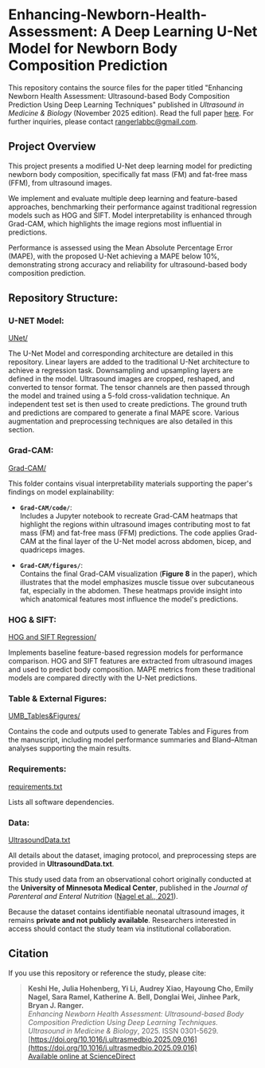 # Enhancing-Newborn-Health-Assessment: A Deep Learning U-Net Model for Newborn Body Composition Prediction
This repository contains the source files for the paper titled "Enhancing Newborn Health Assessment: Ultrasound-based Body Composition Prediction Using Deep Learning Techniques" published in *Ultrasound in Medicine &amp; Biology* (November 2025 edition). Read the full paper [here](https://www.sciencedirect.com/science/article/pii/S0301562925003813?dgcid=coauthor). For further inquiries, please contact rangerlabbc@gmail.com.

## Project Overview 

This project presents a modified U-Net deep learning model for predicting newborn body composition, specifically fat mass (FM) and fat-free mass (FFM), from ultrasound images.

We implement and evaluate multiple deep learning and feature-based approaches, benchmarking their performance against traditional regression models such as HOG and SIFT. Model interpretability is enhanced through Grad-CAM, which highlights the image regions most influential in predictions.

Performance is assessed using the Mean Absolute Percentage Error (MAPE), with the proposed U-Net achieving a MAPE below 10%, demonstrating strong accuracy and reliability for ultrasound-based body composition prediction.

## Repository Structure: 
### U-NET Model: 
[UNet/](UNet/)

The U-Net Model and corresponding architecture are detailed in this repository. Linear layers are added to the traditional U-Net architecture to achieve a regression task. Downsampling and upsampling layers are defined in the model. Ultrasound images are cropped, reshaped, and converted to tensor format. The tensor channels are then passed through the model and trained using a 5-fold cross-validation technique. An independent test set is then used to create predictions. The ground truth and predictions are compared to generate a final MAPE score. Various augmentation and preprocessing techniques are also detailed in this section. 


### Grad-CAM: 
[Grad-CAM/](Grad-CAM/)

This folder contains visual interpretability materials supporting the paper's findings on model explainability:

- **`Grad-CAM/code/`**:  
  Includes a Jupyter notebook to recreate Grad-CAM heatmaps that highlight the regions within ultrasound images contributing most to fat mass (FM) and fat-free mass (FFM) predictions. The code applies Grad-CAM at the final layer of the U-Net model across abdomen, bicep, and quadriceps images.

- **`Grad-CAM/figures/`**:  
  Contains the final Grad-CAM visualization (**Figure 8** in the paper), which illustrates that the model emphasizes muscle tissue over subcutaneous fat, especially in the abdomen. These heatmaps provide insight into which anatomical features most influence the model's predictions.
  
### HOG & SIFT: 
[HOG and SIFT Regression/](HOG%20and%20SIFT%20Regression/)

Implements baseline feature-based regression models for performance comparison. HOG and SIFT features are extracted from ultrasound images and used to predict body composition. MAPE metrics from these traditional models are compared directly with the U-Net predictions.

### Table & External Figures: 
[UMB_Tables&Figures/](UMB_Tables%26Figures/)

Contains the code and outputs used to generate Tables and Figures from the manuscript, including model performance summaries and Bland–Altman analyses supporting the main results.

### Requirements: 
[requirements.txt](requirements.txt)

Lists all software dependencies.

### Data:
[UltrasoundData.txt](UltrasoundData.txt)

All details about the dataset, imaging protocol, and preprocessing steps are provided in **UltrasoundData.txt**. 

This study used data from an observational cohort originally conducted at the **University of Minnesota Medical Center**, published in the *Journal of Parenteral and Enteral Nutrition* ([Nagel et al., 2021](https://aspenjournals.onlinelibrary.wiley.com/doi/10.1002/jpen.1829)).  

Because the dataset contains identifiable neonatal ultrasound images, it remains **private and not publicly available**. Researchers interested in access should contact the study team via institutional collaboration.

## Citation

If you use this repository or reference the study, please cite:

> **Keshi He, Julia Hohenberg, Yi Li, Audrey Xiao, Hayoung Cho, Emily Nagel, Sara Ramel, Katherine A. Bell, Donglai Wei, Jinhee Park, Bryan J. Ranger.**  
> *Enhancing Newborn Health Assessment: Ultrasound-based Body Composition Prediction Using Deep Learning Techniques.*  
> *Ultrasound in Medicine & Biology*, 2025. ISSN 0301-5629.  
> [https://doi.org/10.1016/j.ultrasmedbio.2025.09.016](https://doi.org/10.1016/j.ultrasmedbio.2025.09.016)  
> [Available online at ScienceDirect](https://www.sciencedirect.com/science/article/pii/S0301562925003813)
